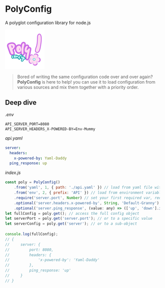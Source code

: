 # PolyConfig

A polyglot configuration library for node.js

<img src="./assets/PolyConfig.png" width="128" alt="PolyConfig"> 

> Bored of writing the same configuration code over and over again? __PolyConfig__ is here to help! you can use it to load configuration from various sources and mix them together with a priority order.

## Deep dive

*.env*
```env
API_SERVER_PORT=8080
API_SERVER_HEADERS_X-POWERED-BY=Env-Mummy
```

*api.yaml*
```yaml
server:
  headers:
    x-powered-by: Yaml-Daddy
  ping_response: up
```

*index.js*
```js
const poly = PolyConfig()
    .from('yaml', 1, { path: './api.yaml' }) // load from yaml file with priority of 1 (highest)
    .from('env', 2, { prefix: 'API' }) // load from environment variables with priority of 2 (lower)
    .require('server.port', Number) // set your first required var, require will throw if not found
    .optional('server.headers.x-powered-by', String, 'Default-Granny') // you can set optional vars with default values
    .optional('server.ping_response', (value: any) => (['up', 'down'].includes(value) ? value : 'down')) // and you can also set custom validator function ;)
let fullConfig = poly.get(); // access the full config object
let serverPort = poly.get('server.port'); // or to a specific value
let serverConfig = poly.get('server'); // or to a sub-object

console.log(fullConfig);
// {
//     server: {
//         port: 8080,
//         headers: {
//             'x-powered-by': 'Yaml-Daddy'
//         },
//         ping_response: 'up'
//     }
// }
```
